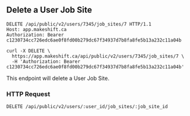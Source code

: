 ## Delete a User Job Site

```http
DELETE /api/public/v2/users/7345/job_sites/7 HTTP/1.1
Host: app.makeshift.ca
Authorization: Bearer c1230734cc726edc6ae0f8fd00b279dc67f34937d7b8fa8fe5b13a232c11a04b
```

```shell
curl -X DELETE \
  https://app.makeshift.ca/api/public/v2/users/7345/job_sites/7 \
  -H 'Authorization: Bearer c1230734cc726edc6ae0f8fd00b279dc67f34937d7b8fa8fe5b13a232c11a04b'
```

This endpoint will delete a User Job Site.

### HTTP Request

`DELETE /api/public/v2/users/:user_id/job_sites/:job_site_id`
